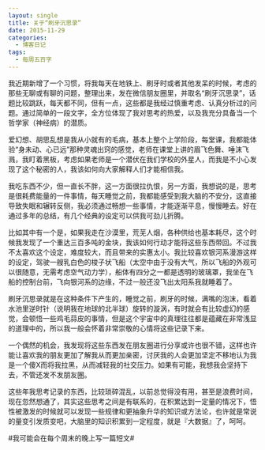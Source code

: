 ```yaml
---
layout: single
title: 关于“刷牙沉思录”
date: 2015-11-29
categories:
  - 博客日记
tags:
  - 每周五百字
---
```

我近期新增了一个习惯，将我每天在地铁上、刷牙时或者其他发呆的时候，考虑的那些无聊或有聊的问题，整理出来，发在微信朋友圈里，并取名“刷牙沉思录”，话题比较跳跃，每天都不同，但有一点，这些都是我经过慎重考虑、认真分析过的问题。通过简单的一段文字，全方位体现了我对思考的热爱，以及我充分具备当一个哲学家（神经病）的潜质。

爱幻想、胡思乱想是我从小就有的毛病，基本上整个上学阶段，每堂课，我都能体验“身未动、心已远”那种灵魂出窍的感觉，老师在课堂上讲的眉飞色舞、唾沫飞溅，我盯着黑板，考虑如果老师是一个潜伏在我们学校的外星人，而我是不小心发现了这个秘密的人，我该如何向大家解释人们才能相信我。

我吃东西不少，但一直长不胖，这一方面很拉仇恨，另一方面，我想说的是，思考是很耗费能量的一件事情，每天睡觉之前，我都能感受到我大脑的不安分，这直接导致失眠和辗转反侧，我必须通过畅想一些事情，才能逐渐平息，慢慢睡去。好在通过多年的总结，有几个经典的设定可以供我可劲儿折腾。

比如其中有一个是，如果我走在沙漠里，荒芜人烟，各种供给也基本耗尽，这个时候我发现了一个重达三百多吨的金块，我该如何行动才能将这些东西带回。不过我不太喜欢这个设定，难度较大，而且带来的实惠太小。我比较喜欢银河系漫游这样的设定，驾驶一艘乳白色的梭子状飞船（太空中由于没有大气，所以飞船的外观可以很随意，无需考虑空气动力学），船体有四分之一都是透明的玻璃罩，我坐在飞船的控制台前，飞向银河系的边缘，不过一般还没飞出太阳系我就睡着了。

刷牙沉思录就是在这种条件下产生的，睡觉之前，刷牙的时候，满嘴的泡沫，看着水池里逆时针（说明我在地球的北半球）旋转的漩涡，有时就会有比较虚幻的感觉，会顿悟一些鸡毛蒜皮的事情，但是这个宇宙中的真理往往都是蕴藏在非常浅显的道理中的，所以我一般会怀着非常崇敬的心情将这些记录下来。

一个偶然的机会，我发现将这些东西发在朋友圈进行分享或许也很不错，这样也许能让喜欢我的朋友更加了解我从而更加亲密，讨厌我的人会更加坚定不移地认为我是一个傻Ⅹ而将我拉黑，从而减轻我的社交压力。如果有可能，我想我会坚持下去，不管还发不发朋友圈。

这些年我思考记录的东西，比较琐碎混乱，以前总觉得没有用，甚至是浪费时间，现在忽然想通了，其实这些思考之间是有联系的，在积累达到一定量的情况下，悟性被激发的时候就可以发现一些规律和更抽象升华的知识或方法论，也许就是常说的量变引发质变吧，大脑里的知识积累到一定程度，就是『大数据』了，呵呵。

#我可能会在每个周末的晚上写一篇短文#
